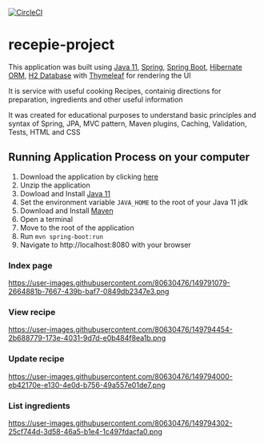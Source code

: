 [![CircleCI](https://circleci.com/gh/dm4nk/recepie-project/tree/master.svg?style=svg&circle-token=8a4d51309da99f7339b5b11cf078b3af4562200f)](https://circleci.com/gh/dm4nk/recepie-project/tree/master)
# recepie-project

This application was built using
[Java 11](https://jdk.java.net/11/),
[Spring](https://spring.io/),
[Spring Boot](https://spring.io/projects/spring-boot),
[Hibernate ORM](https://hibernate.org/),
[H2 Database](https://www.h2database.com/html/main.html)
with [Thymeleaf](https://www.thymeleaf.org/)
for rendering the UI

It is service with useful cooking Recipes, containig directions for preparation, ingredients and other useful information

It was created for educational purposes to understand basic principles and syntax of Spring, JPA, MVC pattern,
Maven plugins, Caching, Validation, Tests, HTML and CSS

## Running Application Process on your computer

1. Download the application by clicking [here](https://github.com/dm4nk/recepie-project/archive/master.zip)
2. Unzip the application
3. Dowload and Install [Java 11](https://www.oracle.com/java/technologies/javase-jdk11-downloads.html)
4. Set the environment variable `JAVA_HOME` to the root of your Java 11 jdk
5. Download and Install [Maven](https://maven.apache.org/download.cgi)
6. Open a terminal
7. Move to the root of the application
8. Run `mvn spring-boot:run`
9. Navigate to http://localhost:8080 with your browser

### Index page
https://user-images.githubusercontent.com/80630476/149791079-2664881b-7667-439b-baf7-0849db2347e3.png

### View recipe
https://user-images.githubusercontent.com/80630476/149794454-2b688779-173e-4031-9d7d-e0b484f8ea1b.png

### Update recipe
https://user-images.githubusercontent.com/80630476/149794000-eb42170e-e130-4e0d-b756-49a557e01de7.png

### List ingredients
https://user-images.githubusercontent.com/80630476/149794302-25cf744d-3d58-46a5-b1e4-1c497fdacfa0.png
